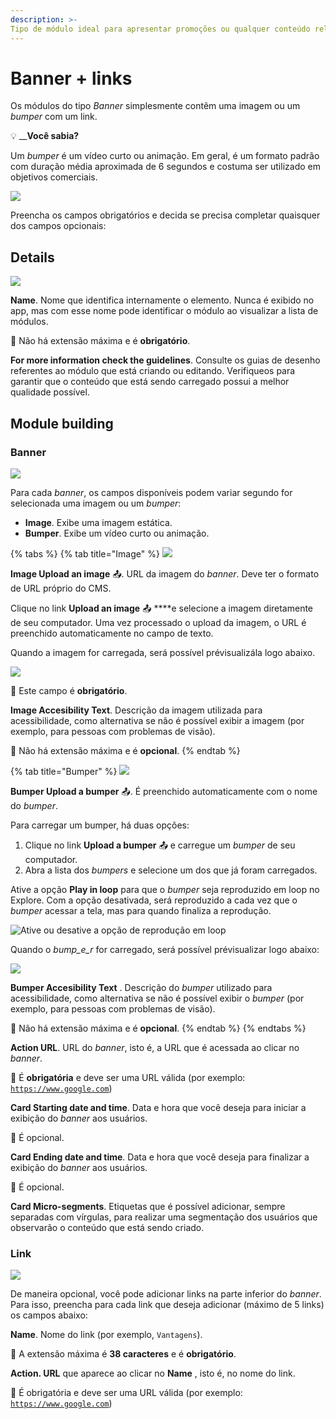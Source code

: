 ```yaml
---
description: >-
Tipo de módulo ideal para apresentar promoções ou qualquer conteúdo relacionado com uma campanha específica que você deseje oferecer a seus clientes.
---
```


# Banner \+ links

Os módulos do tipo _Banner_ simplesmente contêm uma imagem ou um _bumper_ com um link.

💡 __**Você sabia?** 

Um _bumper_ é um vídeo curto ou animação. Em geral, é um formato padrão com duração média aproximada de 6 segundos e costuma ser utilizado em objetivos comerciais.

![](../../.gitbook/assets/image%20%2857%29.png)

Preencha os campos obrigatórios e decida se precisa completar quaisquer dos campos opcionais:

## Details

![](../../.gitbook/assets/image%20%2812%29.png)

**Name**. Nome que identifica internamente o elemento. Nunca é exibido no app, mas com esse nome pode identificar o módulo ao visualizar a lista de módulos.‌

​​🔅 Não há extensão máxima e é **obrigatório**.‌

**For more information check the guidelines**. Consulte os guias de desenho referentes ao módulo que está criando ou editando. Verifiqueos para garantir que o conteúdo que está sendo carregado possui a melhor qualidade possível.

## Module building

### Banner

![](../../.gitbook/assets/image%20%2861%29.png)

Para cada _banner_, os campos disponíveis podem variar segundo for selecionada uma imagem ou um _bumper_:

* **Image**. Exibe uma imagem estática.
* **Bumper**. Exibe um vídeo curto ou animação.

{% tabs %}
{% tab title="Image" %}
![](../../.gitbook/assets/image%20%2811%29.png)

**Image Upload an image** 📤. URL da imagem do _banner_. Deve ter o formato de URL próprio do CMS.

Clique no link **Upload an image** 📤 ****e selecione a imagem diretamente de seu computador. Uma vez processado o upload da imagem, o URL é preenchido automaticamente no campo de texto.

Quando a imagem for carregada, será possível prévisualizála logo abaixo.

![](https://lh4.googleusercontent.com/dULPpwb-XaQ083yWLTZF1G1l_7MO0cW70lM7eg5-ZpMvWyZAPBHjJJpMVNjiTUDtgMy1ng2b_JaSkVRGDZd84K0oSvZnzSS9wp_ddXuGkWXzR2Loo3Pbeio_0pm5ESpRuO28cUhx)

🔅 Este campo é **obrigatório**.

**Image Accesibility Text**. Descrição da imagem utilizada para acessibilidade, como alternativa se não é possível exibir a imagem \(por exemplo, para pessoas com problemas de visão\).

🔅 Não há extensão máxima e é **opcional**.
{% endtab %}

{% tab title="Bumper" %}
![](../../.gitbook/assets/image%20%2821%29.png)

**Bumper Upload a bumper** 📤. É preenchido automaticamente com o nome do _bumper_.

Para carregar um bumper, há duas opções:

1. Clique no link **Upload a bumper** 📤 e carregue um _bumper_ de seu computador.
2. Abra a lista dos _bumpers_ e selecione um dos que já foram carregados.

Ative a opção **Play in loop** para que o _bumper_ seja reproduzido em loop no Explore. Com a opção desativada, será reproduzido a cada vez que o _bumper_ acessar a tela, mas para quando finaliza a reprodução.

![Ative ou desative a opção de reprodução em loop](../../.gitbook/assets/image%20%2826%29.png)

Quando o _bump_e_r_ for carregado, será possível prévisualizar logo abaixo:

![](../../.gitbook/assets/image%20%2837%29.png)

**Bumper Accesibility Text** . Descrição do _bumper_ utilizado para acessibilidade, como alternativa se não é possível exibir o _bumper_ \(por exemplo, para pessoas com problemas de visão\).

🔅 Não há extensão máxima e é **opcional**.
{% endtab %}
{% endtabs %}

 **Action URL**. URL do _banner_, isto é, a URL que é acessada ao clicar no _banner_.

🔅 É **obrigatória** e deve ser uma URL válida \(por exemplo: [`https://www.google.com`](https://www.google.com)\)

**Card Starting date and time**. Data e hora que você deseja para iniciar a exibição do _banner_ aos usuários.

🔅 É opcional.

**Card Ending date and time**. Data e hora que você deseja para finalizar a exibição do _banner_ aos usuários.

🔅 É opcional.

**Card Micro\-segments**. Etiquetas que é possível adicionar, sempre separadas com vírgulas, para realizar uma segmentação dos usuários que observarão o conteúdo que está sendo criado.

### Link

![](../../.gitbook/assets/image%20%2871%29.png)

De maneira opcional, você pode adicionar links na parte inferior do _banner_. Para isso, preencha para cada link que deseja adicionar \(máximo de 5 links\) os campos abaixo:

**Name**. Nome do link \(por exemplo, `Vantagens`\).

🔅 A extensão máxima é **38 caracteres** e é **obrigatório**.

**Action. URL** que aparece ao clicar no **Name** , isto é, no nome do link.

🔅 É obrigatória e deve ser uma URL válida \(por exemplo: [`https://www.google.com`](https://www.google.com)\)

